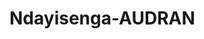 # Ndayisenga-AUDRAN
<!DOCTYPE html>
<html lang="en">
<head>
    <meta charset="UTF-8">
    <meta name="viewport" content="width=device-width, initial-scale=1.0">
    <title>Interactive Photo Gallery</title>
    <link rel="stylesheet" href="css/styles.css">
</head>
<body>
    <div class="gallery-container">
        <div class="thumbnails">
            <!-- Thumbnails will be dynamically added here -->
        </div>
        <div class="full-size-image">
            <!-- Full-size image will be displayed here -->
        </div>
    </div>
    <script src="js/script.js"></script>
</body>
</html>
